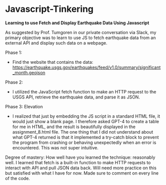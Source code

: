 # Javascript-Tinkering

**Learning to use Fetch and Display Earthquake Data Using Javascript**

As suggested by Prof. Tumgoren in our private conversation via Slack, my primary objective	was to learn to use JS to fetch earthquake data from an external API and display such data on a webpage. 

Phase 1: 

- Find the website that contains the data: https://earthquake.usgs.gov/earthquakes/feed/v1.0/summary/significant_month.geojson 

Phase 2: 
- I utilized the JavaScript fetch function to make an HTTP request to the USGS API, retrieve the earthquake data, and parse it as JSON. 

Phase 3: Elevation
- I realized that just by embedding the JS script in a standard HTML file, it would just show a blank page. I therefore asked GPT-4 to create a table for me in HTML, and the result is beautifully displayed in the assignment_8.html file. The one thing that I did not understand about what GPT-4 returned is that it implemented a try-catch block to prevent the program from crashing or behaving unexpectedly when an error is encountered. This was not super intuitive. 

Degree of mastery: 
How well have you learned the technique: reasonably well. I learned that fetch is a built-in function to make HTTP requests to interact with API and pull JSON data back. Will need more practice on this but satisfied with what I have for now. Made sure to comment on every line of the code. 